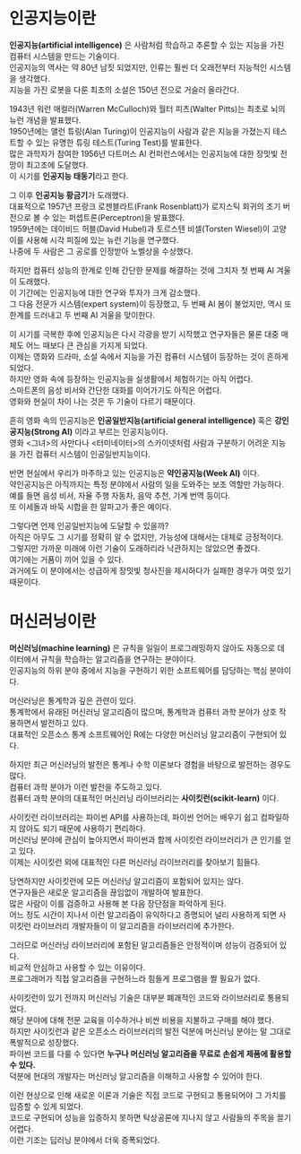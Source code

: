 # 인공지능이란
**인공지능(artificial intelligence)** 은 사람처럼 학습하고 추론할 수 있는 지능을 가진 컴퓨터 시스템을 만드는 기술이다.   
인공지능의 역사는 약 80년 남짓 되었지만, 인류는 훨씬 더 오래전부터 지능적인 시스템을 생각했다.   
지능을 가진 로봇을 다룬 최초의 소설은 150년 전으로 거슬러 올라간다.   
   
1943년 워런 매컬러(Warren McCulloch)와 월터 피츠(Walter Pitts)는 최초로 뇌의 뉴런 개념을 발표했다.   
1950년에는 앨런 튜링(Alan Turing)이 인공지능이 사람과 같은 지능을 가졌는지 테스트할 수 있는 유명한 튜링 테스트(Turing Test)를 발표한다.   
많은 과학자가 참여한 1956년 다트머스 AI 컨퍼런스에서는 인공지능에 대한 장밋빛 전망이 최고조에 도달했다.   
이 시기를 **인공지능 태동기**라고 한다.   
   
그 이후 **인공지능 황금기**가 도래했다.   
대표적으로 1957년 프랑크 로젠블라트(Frank Rosenblatt)가 로지스틱 회귀의 초기 버전으로 볼 수 있는 퍼셉트론(Perceptron)을 발표했다.   
1959년에는 데이비드 허블(David Hubel)과 토르스텐 비셀(Torsten Wiesel)이 고양이를 사용해 시각 피질에 있는 뉴런 기능을 연구했다.   
나중에 두 사람은 그 공로를 인정받아 노벨상을 수상했다.   
   
하지만 컴퓨터 성능의 한계로 인해 간단한 문제를 해결하는 것에 그치자 첫 번째 AI 겨울이 도래했다.   
이 기간에는 인공지능에 대한 연구와 투자가 크게 감소했다.   
그 다음 전문가 시스템(expert system)이 등장했고, 두 번째 AI 봄이 불었지만, 역시 또 한계를 드러내고 두 번째 AI 겨울을 맞이한다.   
   
이 시기를 극복한 후에 인공지능은 다시 각광을 받기 시작했고 연구자들은 물론 대중 매체도 어느 때보다 큰 관심을 가지게 되었다.   
이제는 영화와 드라마, 소설 속에서 지능을 가진 컴퓨터 시스템이 등장하는 것이 흔하게 되었다.   
하지만 영화 속에 등장하는 인공지능을 실생활에서 체험하기는 아직 어렵다.   
스마트폰의 음성 비서와 간단한 대화를 이어가기도 아직은 어렵다.   
영화와 현실이 차이 나는 것은 두 기술이 다르기 때문이다.   
   
흔히 영화 속의 인공지능은 **인공일반지능(artificial general intelligence)** 혹은 **강인공지능(Strong AI)** 이라고 부르는 인공지능이다.   
영화 <그녀>의 사만다나 <터미네이터>의 스카이넷처럼 사람과 구분하기 어려운 지능을 가진 컴퓨터 시스템이 인공일반지능이다.   
   
반면 현실에서 우리가 마주하고 있는 인공지능은 **약인공지능(Week AI)** 이다.   
약인공지능은 아직까지는 특정 분야에서 사람의 일을 도와주는 보조 역할만 가능하다.   
예를 들면 음성 비서, 자율 주행 자동차, 음악 추천, 기계 번역 등이다.   
또 이세돌과 바둑 시합을 한 알파고가 좋은 예이다.   
   
그렇다면 언제 인공일반지능에 도달할 수 있을까?   
아직은 아무도 그 시기를 정확히 알 수 없지만, 가능성에 대해서는 대체로 긍정적이다.   
그렇지만 가까운 미래에 이런 기술이 도래하리라 낙관하지는 않았으면 좋겠다.   
여기에는 거품이 끼어 있을 수 있다.   
과거에도 이 분야에서는 성급하게 장밋빛 청사진을 제시하다가 실패한 경우가 여럿 있기 때문이다.

# 머신러닝이란
**머신러닝(machine learning)** 은 규칙을 일일이 프로그래밍하지 않아도 자동으로 데이터에서 규칙을 학습하는 알고리즘을 연구하는 분야이다.   
인공지능의 하위 분야 중에서 지능을 구현하기 위한 소프트웨어를 담당하는 핵심 분야이다.   
   
머신러닝은 통계학과 깊은 관련이 있다.   
통계학에서 유래된 머신러닝 알고리즘이 많으며, 통계학과 컴퓨터 과학 분야가 상호 작용하면서 발전하고 있다.   
대표적인 오픈소스 통계 소프트웨어인 R에는 다양한 머신러닝 알고리즘이 구현되어 있다.   
   
하지만 최근 머신러닝의 발전은 통계나 수학 이론보다 경험을 바탕으로 발전하는 경우도 많다.   
컴퓨터 과학 분야가 이런 발전을 주도하고 있다.   
컴퓨터 과학 분야의 대표적인 머신러닝 라이브러리는 **사이킷런(scikit-learn)** 이다.   
   
사이킷런 라이브러리는 파이썬 API를 사용하는데, 파이썬 언어는 배우기 쉽고 컴파일하지 않아도 되기 때문에 사용하기 편리하다.   
머신러닝 분야에 관심이 높아지면서 파이썬과 함께 사이킷런 라이브러리가 큰 인기를 얻고 있다.   
이제는 사이킷런 외에 대표적인 다른 머신러닝 라이브러리를 찾아보기 힘들다.   
   
당연하지만 사이킷런에 모든 머신러닝 알고리즘이 포함되어 있지는 않다.   
연구자들은 새로운 알고리즘을 끊임없이 개발하여 발표한다.   
많은 사람이 이를 검증하고 사용해 본 다음 장단점을 파악하게 된다.   
어느 정도 시간이 지나서 이런 알고리즘이 유익하다고 증명되어 널리 사용하게 되면 사이킷런 라이브러리 개발자들이 이 알고리즘을 라이브러리에 추가한다.   
   
그러므로 머신러닝 라이브러리에 포함된 알고리즘들은 안정적이며 성능이 검증되어 있다.   
비교적 안심하고 사용할 수 있는 이유이다.   
프로그래머가 직접 알고리즘을 구현하느라 힘들게 프로그램을 짤 필요가 없다.   
   
사이킷런이 있기 전까지 머신러닝 기술은 대부분 폐괘적인 코드와 라이브러리로 통용되었다.   
해당 분야에 대해 전문 교육을 이수하거나 비싼 비용을 지불하고 구매를 해야 했다.   
하지만 사이킷런과 같은 오픈소스 라이브러리의 발전 덕분에 머신러닝 분야는 말 그대로 폭발적으로 성장했다.   
파이썬 코드를 다룰 수 있다면 **누구나 머신러닝 알고리즘을 무료로 손쉽게 제품에 활용할 수 있다.**   
덕분에 현대의 개발자는 머신러닝 알고리즘을 이해하고 사용할 수 있어야 한다.   
   
이런 현상으로 인해 새로운 이론과 기술은 직접 코드로 구현되고 통용되어야 그 가치를 입증할 수 있게 되었다.   
코드로 구현되어 성능을 입증하지 못하면 탁상공론에 지나지 않고 사람들의 주목을 끌기 어렵다.   
이런 기조는 딥러닝 분야에서 더욱 증폭되었다.